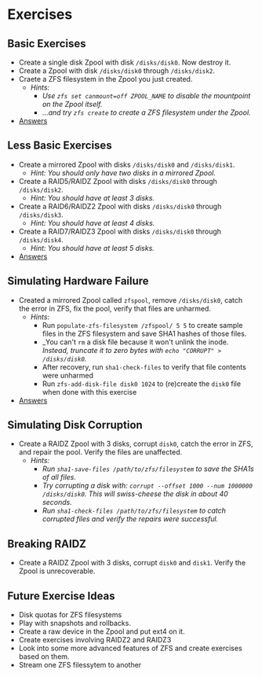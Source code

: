 
# Exercises


## Basic Exercises

- Create a single disk Zpool with disk `/disks/disk0`. Now destroy it.
- Create a Zpool with disk `/disks/disk0` through `/disks/disk2`.
- Craete a ZFS filesystem in the Zpool you just created.
   - _Hints:_
      - _Use `zfs set canmount=off ZPOOL_NAME` to disable the mountpoint on the Zpool itself._
      - _...and try `zfs create` to create a ZFS filesystem under the Zpool._
- <a href="exercise-answers/1_BASIC_EXERCISES.md">Answers</a>


## Less Basic Exercises

- Create a mirrored Zpool with disks `/disks/disk0` and `/disks/disk1`.
   - _Hint: You should only have two disks in a mirrored Zpool._
- Create a RAID5/RAIDZ Zpool with disks `/disks/disk0` through `/disks/disk2`.
   - _Hint: You should have at least 3 disks._
- Create a RAID6/RAIDZ2 Zpool with disks `/disks/disk0` through `/disks/disk3`.
   - _Hint: You should have at least 4 disks._
- Create a RAID7/RAIDZ3 Zpool with disks `/disks/disk0` through `/disks/disk4`.
   - _Hint: You should have at least 5 disks._
- <a href="exercise-answers/2_LESS_BASIC_EXERCISES.md">Answers</a>
  
 
## Simulating Hardware Failure


- Created a mirrored Zpool called `zfspool`, remove `/disks/disk0`, catch the error in ZFS, fix the pool, verify that files are unharmed.
   - _Hints_: 
      - Run `populate-zfs-filesystem /zfspool/ 5 5` to create sample files in the ZFS filesystem and save SHA1 hashes of those files.
     - _You can't `rm` a disk file because it won't unlink the inode. _Instead, truncate it to zero bytes with `echo "CORRUPT" > /disks/disk0`._
      - After recovery, run `sha1-check-files` to verify that file contents were unharmed
      - Run `zfs-add-disk-file disk0 1024` to (re)create the `disk0` file when done with this exercise
- <a href="exercise-answers/3_SIMULATING_HARDWARE_FAILURE.md">Answers</a>


## Simulating Disk Corruption

- Create a RAIDZ Zpool with 3 disks, corrupt `disk0`, catch the error in ZFS, and repair the pool. Verify the files are unaffected.
   - _Hints:_
      - _Run `sha1-save-files /path/to/zfs/filesystem` to save the SHA1s of all files._
      - _Try corrupting a disk with: `corrupt --offset 1000 --num 1000000 /disks/disk0`.  This will swiss-cheese the disk in about 40 seconds._
      - _Run `sha1-check-files /path/to/zfs/filesystem` to catch corrupted files and verify the repairs were successful._


## Breaking RAIDZ

- Create a RAIDZ Zpool with 3 disks, corrupt `disk0` and `disk1`.  Verify the Zpool is unrecoverable.


## Future Exercise Ideas

- Disk quotas for ZFS filesystems
- Play with snapshots and rollbacks.
- Create a raw device in the Zpool and put ext4 on it.
- Create exercises involving RAIDZ2 and RAIDZ3
- Look into some more advanced features of ZFS and create exercises based on them.
- Stream one ZFS filessytem to another



